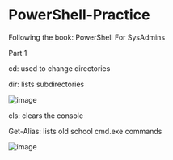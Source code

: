 # PowerShell-Practice
Following the book: PowerShell For SysAdmins

Part 1

cd: used to change directories

dir: lists subdirectories

![image](https://github.com/colehcagle/PowerShell-Practice/assets/90011945/453716a1-1b06-4cce-acca-c3181b349cd1)

cls: clears the console

Get-Alias: lists old school cmd.exe commands

![image](https://github.com/colehcagle/PowerShell-Practice/assets/90011945/e55eacee-5508-4f27-88ac-814d5760c837)

